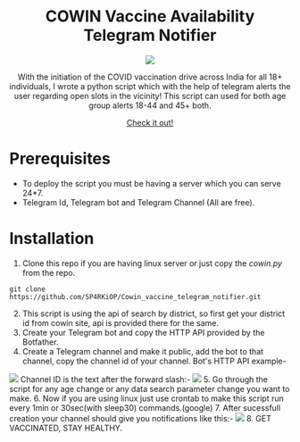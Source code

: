 
<h1 align="center"> COWIN Vaccine Availability Telegram Notifier </h1>

<p align="center">
  <img src="https://visitor-badge.laobi.icu/badge?page_id=Cowin_vaccine_telegram_notifier" />
</p>

<p align="center">
    With the initiation of the COVID vaccination drive across India for all 18+ individuals, I wrote a python script which with the help of telegram alerts the user regarding open slots in the vicinity!
  This script can used for both age group alerts 18-44 and 45+ both.
 </p>

 <p align="center">
    <a href="https://t.me/dhncowin18">Check it out!</a>
 </p>
 
 # Prerequisites
 * To deploy the script you must be having a server which you can serve 24*7.
 * Telegram Id, Telegram bot and Telegram Channel (All are free).
 
 # Installation
 1. Clone this repo if you are having linux server or just copy the *cowin.py* from the repo.
 ```
git clone https://github.com/SP4RKiOP/Cowin_vaccine_telegram_notifier.git
```
2. This script is using the api of search by district, so first get your district id from cowin site, api is provided there for the same.
3. Create your Telegram bot and copy the HTTP API provided by the Botfather.
4. Create a Telegram channel and make it public, add the bot to that channel, copy the channel id of your channel.
 Bot's HTTP API example- 
<img src="https://bs-uploads.toptal.io/blackfish-uploads/uploaded_file/file/27074/image-1562742442995-6474e4cf4325101c9b5656e36ca84658.png" />
 Channel ID is the text after the forward slash:-
<img src="https://cdn.admitad-connect.com/public/storage/2019/03/19/how-to-get-a-channel-link-in-t_ca7ixdJ.png" />
5. Go through the script for any age change or any data search parameter change you want to make.
6. Now if you are using linux just use crontab to make this script run every 1min or 30sec(with sleep30) commands.(google)
7. After sucessfull creation your channel should give you notifications like this:-
<img src="https://drive.google.com/uc?id=1HrZry7UoFy-m2iuB1ehfPpeu3hRsEp3y" />
8. GET VACCINATED, STAY HEALTHY.
